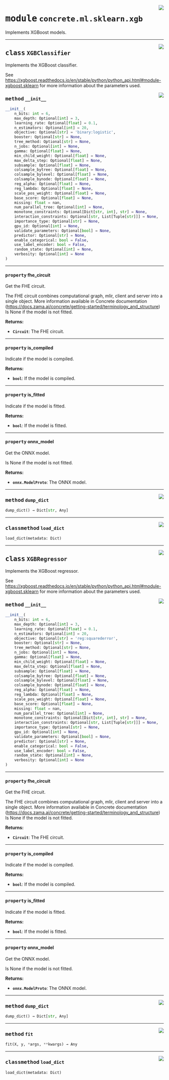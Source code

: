 <!-- markdownlint-disable -->

<a href="../../../src/concrete/ml/sklearn/xgb.py#L0"><img align="right" style="float:right;" src="https://img.shields.io/badge/-source-cccccc?style=flat-square"></a>

# <kbd>module</kbd> `concrete.ml.sklearn.xgb`

Implements XGBoost models.

______________________________________________________________________

<a href="../../../src/concrete/ml/sklearn/xgb.py#L16"><img align="right" style="float:right;" src="https://img.shields.io/badge/-source-cccccc?style=flat-square"></a>

## <kbd>class</kbd> `XGBClassifier`

Implements the XGBoost classifier.

See https://xgboost.readthedocs.io/en/stable/python/python_api.html#module-xgboost.sklearn for more information about the parameters used.

<a href="../../../src/concrete/ml/sklearn/xgb.py#L28"><img align="right" style="float:right;" src="https://img.shields.io/badge/-source-cccccc?style=flat-square"></a>

### <kbd>method</kbd> `__init__`

```python
__init__(
    n_bits: int = 6,
    max_depth: Optional[int] = 3,
    learning_rate: Optional[float] = 0.1,
    n_estimators: Optional[int] = 20,
    objective: Optional[str] = 'binary:logistic',
    booster: Optional[str] = None,
    tree_method: Optional[str] = None,
    n_jobs: Optional[int] = None,
    gamma: Optional[float] = None,
    min_child_weight: Optional[float] = None,
    max_delta_step: Optional[float] = None,
    subsample: Optional[float] = None,
    colsample_bytree: Optional[float] = None,
    colsample_bylevel: Optional[float] = None,
    colsample_bynode: Optional[float] = None,
    reg_alpha: Optional[float] = None,
    reg_lambda: Optional[float] = None,
    scale_pos_weight: Optional[float] = None,
    base_score: Optional[float] = None,
    missing: float = nan,
    num_parallel_tree: Optional[int] = None,
    monotone_constraints: Optional[Dict[str, int], str] = None,
    interaction_constraints: Optional[str, List[Tuple[str]]] = None,
    importance_type: Optional[str] = None,
    gpu_id: Optional[int] = None,
    validate_parameters: Optional[bool] = None,
    predictor: Optional[str] = None,
    enable_categorical: bool = False,
    use_label_encoder: bool = False,
    random_state: Optional[int] = None,
    verbosity: Optional[int] = None
)
```

______________________________________________________________________

#### <kbd>property</kbd> fhe_circuit

Get the FHE circuit.

The FHE circuit combines computational graph, mlir, client and server into a single object. More information available in Concrete documentation (https://docs.zama.ai/concrete/getting-started/terminology_and_structure) Is None if the model is not fitted.

**Returns:**

- <b>`Circuit`</b>:  The FHE circuit.

______________________________________________________________________

#### <kbd>property</kbd> is_compiled

Indicate if the model is compiled.

**Returns:**

- <b>`bool`</b>:  If the model is compiled.

______________________________________________________________________

#### <kbd>property</kbd> is_fitted

Indicate if the model is fitted.

**Returns:**

- <b>`bool`</b>:  If the model is fitted.

______________________________________________________________________

#### <kbd>property</kbd> onnx_model

Get the ONNX model.

Is None if the model is not fitted.

**Returns:**

- <b>`onnx.ModelProto`</b>:  The ONNX model.

______________________________________________________________________

<a href="../../../src/concrete/ml/sklearn/xgb.py#L115"><img align="right" style="float:right;" src="https://img.shields.io/badge/-source-cccccc?style=flat-square"></a>

### <kbd>method</kbd> `dump_dict`

```python
dump_dict() → Dict[str, Any]
```

______________________________________________________________________

<a href="../../../src/concrete/ml/sklearn/xgb.py#L167"><img align="right" style="float:right;" src="https://img.shields.io/badge/-source-cccccc?style=flat-square"></a>

### <kbd>classmethod</kbd> `load_dict`

```python
load_dict(metadata: Dict)
```

______________________________________________________________________

<a href="../../../src/concrete/ml/sklearn/xgb.py#L228"><img align="right" style="float:right;" src="https://img.shields.io/badge/-source-cccccc?style=flat-square"></a>

## <kbd>class</kbd> `XGBRegressor`

Implements the XGBoost regressor.

See https://xgboost.readthedocs.io/en/stable/python/python_api.html#module-xgboost.sklearn for more information about the parameters used.

<a href="../../../src/concrete/ml/sklearn/xgb.py#L240"><img align="right" style="float:right;" src="https://img.shields.io/badge/-source-cccccc?style=flat-square"></a>

### <kbd>method</kbd> `__init__`

```python
__init__(
    n_bits: int = 6,
    max_depth: Optional[int] = 3,
    learning_rate: Optional[float] = 0.1,
    n_estimators: Optional[int] = 20,
    objective: Optional[str] = 'reg:squarederror',
    booster: Optional[str] = None,
    tree_method: Optional[str] = None,
    n_jobs: Optional[int] = None,
    gamma: Optional[float] = None,
    min_child_weight: Optional[float] = None,
    max_delta_step: Optional[float] = None,
    subsample: Optional[float] = None,
    colsample_bytree: Optional[float] = None,
    colsample_bylevel: Optional[float] = None,
    colsample_bynode: Optional[float] = None,
    reg_alpha: Optional[float] = None,
    reg_lambda: Optional[float] = None,
    scale_pos_weight: Optional[float] = None,
    base_score: Optional[float] = None,
    missing: float = nan,
    num_parallel_tree: Optional[int] = None,
    monotone_constraints: Optional[Dict[str, int], str] = None,
    interaction_constraints: Optional[str, List[Tuple[str]]] = None,
    importance_type: Optional[str] = None,
    gpu_id: Optional[int] = None,
    validate_parameters: Optional[bool] = None,
    predictor: Optional[str] = None,
    enable_categorical: bool = False,
    use_label_encoder: bool = False,
    random_state: Optional[int] = None,
    verbosity: Optional[int] = None
)
```

______________________________________________________________________

#### <kbd>property</kbd> fhe_circuit

Get the FHE circuit.

The FHE circuit combines computational graph, mlir, client and server into a single object. More information available in Concrete documentation (https://docs.zama.ai/concrete/getting-started/terminology_and_structure) Is None if the model is not fitted.

**Returns:**

- <b>`Circuit`</b>:  The FHE circuit.

______________________________________________________________________

#### <kbd>property</kbd> is_compiled

Indicate if the model is compiled.

**Returns:**

- <b>`bool`</b>:  If the model is compiled.

______________________________________________________________________

#### <kbd>property</kbd> is_fitted

Indicate if the model is fitted.

**Returns:**

- <b>`bool`</b>:  If the model is fitted.

______________________________________________________________________

#### <kbd>property</kbd> onnx_model

Get the ONNX model.

Is None if the model is not fitted.

**Returns:**

- <b>`onnx.ModelProto`</b>:  The ONNX model.

______________________________________________________________________

<a href="../../../src/concrete/ml/sklearn/xgb.py#L342"><img align="right" style="float:right;" src="https://img.shields.io/badge/-source-cccccc?style=flat-square"></a>

### <kbd>method</kbd> `dump_dict`

```python
dump_dict() → Dict[str, Any]
```

______________________________________________________________________

<a href="../../../src/concrete/ml/sklearn/xgb.py#L327"><img align="right" style="float:right;" src="https://img.shields.io/badge/-source-cccccc?style=flat-square"></a>

### <kbd>method</kbd> `fit`

```python
fit(X, y, *args, **kwargs) → Any
```

______________________________________________________________________

<a href="../../../src/concrete/ml/sklearn/xgb.py#L390"><img align="right" style="float:right;" src="https://img.shields.io/badge/-source-cccccc?style=flat-square"></a>

### <kbd>classmethod</kbd> `load_dict`

```python
load_dict(metadata: Dict)
```
